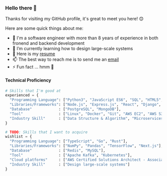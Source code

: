### Hello there 👋

Thanks for visiting my GitHub profile, it's great to meet you here! 😊

Here are some quick things about me:

- 🔭 I'm a software engineer with more than 8 years of experience in both fronend and backend development
- 🌱 I’m currently learning how to design large-scale systems
- 📄 Here is my [resume](https://tahmid-tanzim.github.io/resume)
- 📫 The best way to reach me is to send me an [email](mailto:tahmid.tanzim@gmail.com?subject=[GitHub]%20Source%20Profile%20README)
- ⚡ Fun fact ... hmm 🤔

#### Technical Proficiency
```python
# Skills that I'm good at
experienced = {
  "Programming Language": ["Python3", "JavaScript ES6", "SQL", "HTML5", "CSS3"],
  "Libraries/Frameworks": ["Node.js", "Express.js", "React", "Django", "Material-UI"],
  "Database"            : ["PostgreSQL", "MongoDB"],
  "Tool"                : ["Linux", "Docker", "Git", "AWS EC2", "AWS S3"],
  "Industry Skill"      : ["Data Structure & Algorithm", "Microservices", "RESTful API", "Agile", "OOD"]
}

# TODO: Skills that I want to acquire
wishlist = {
  "Programming Language": ["TypeScript", "Go", "Rust"],
  "Libraries/Frameworks": ["NumPy", "Pandas", "TensorFlow", "Next.js"],
  "Database"            : ["Redis", "MySQL"],
  "Tool"                : ["Apache Kafka", "Kubernetes"],
  "Cloud platforms"     : ["AWS Certified Solutions Architect - Associate"]
  "Industry Skill"      : ["Design large-scale systems"]
}
```

<!-- #### Social -->
